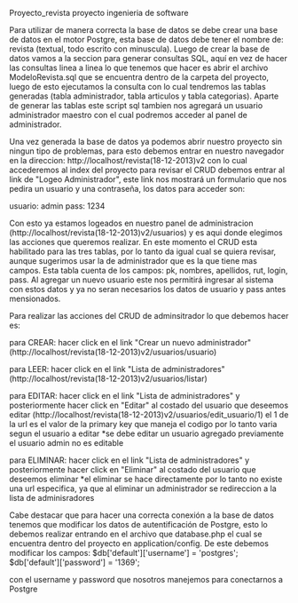 Proyecto_revista
proyecto ingenieria de software

Para utilizar de manera correcta la base de datos se debe crear una base de datos en el motor Postgre, esta base de datos debe tener el nombre de: revista (textual, todo escrito con minuscula). Luego de crear la base de datos vamos a la seccion para generar consultas SQL, aquí en vez de hacer las consultas linea a linea lo que tenemos que hacer es abrir el archivo ModeloRevista.sql que se encuentra dentro de la carpeta del proyecto, luego de esto ejecutamos la consulta con lo cual tendremos las tablas generadas (tabla administrador, tabla articulos y tabla categorias). Aparte de generar las tablas este script sql tambien nos agregará un usuario administrador maestro con el cual podremos acceder al panel de administrador.

Una vez generada la base de datos ya podemos abrir nuestro proyecto sin ningun tipo de problemas, para esto debemos entrar en nuestro navegador en la direccion: http://localhost/revista(18-12-2013)v2 con lo cual accederemos al index del proyecto para revisar el CRUD debemos entrar al link de "Logeo Administrador", este link nos mostrará un formulario que nos pedira un usuario y una contraseña, los datos para acceder son:

usuario: admin pass: 1234

Con esto ya estamos logeados en nuestro panel de administracion (http://localhost/revista(18-12-2013)v2/usuarios) y es aqui donde elegimos las acciones que queremos realizar. En este momento el CRUD esta habilitado para las tres tablas, por lo tanto da igual cual se quiera revisar, aunque sugerimos usar la de administrador que es la que tiene mas campos. Esta tabla cuenta de los campos: pk, nombres, apellidos, rut, login, pass. Al agregar un nuevo usuario este nos permitirá ingresar al sistema con estos datos y ya no seran necesarios los datos de usuario y pass antes mensionados.

Para realizar las acciones del CRUD de adminsitrador lo que debemos hacer es:

para CREAR: hacer click en el link "Crear un nuevo administrador" (http://localhost/revista(18-12-2013)v2/usuarios/usuario)

para LEER: hacer click en el link "Lista de administradores"(http://localhost/revista(18-12-2013)v2/usuarios/listar)

para EDITAR: hacer click en el link "Lista de administradores" y posteriormente hacer click en "Editar" al costado del usuario que deseemos editar (http://localhost/revista(18-12-2013)v2/usuarios/edit_usuario/1) el 1 de la url es el valor de la primary key que maneja el codigo por lo tanto varia segun el usuario a editar *se debe editar un usuario agregado previamente el usuario admin no es editable

para ELIMINAR: hacer click en el link "Lista de administradores" y posteriormente hacer click en "Eliminar" al costado del usuario que deseemos eliminar *el eliminar se hace directamente por lo tanto no existe una url especifica, ya que al eliminar un administrador se redireccion a la lista de adminisradores

Cabe destacar que para hacer una correcta conexión a la base de datos tenemos que modificar los datos de autentificación de Postgre, esto lo debemos realizar entrando en el archivo que database.php el cual se encuentra dentro del proyecto en application/config. De este debemos modificar los campos: $db['default']['username'] = 'postgres'; $db['default']['password'] = '1369';

con el username y password que nosotros manejemos para conectarnos a Postgre
